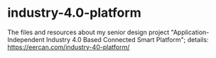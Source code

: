 # industry-4.0-platform
The files and resources about my senior design project "Application-Independent Industry 4.0 Based Connected Smart Platform"; details: https://eercan.com/industry-40-platform/
